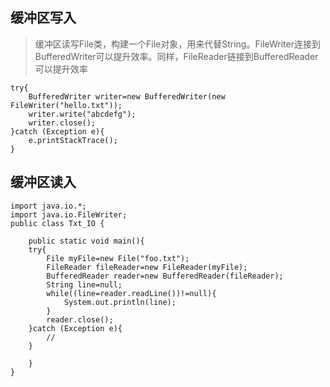 ## 缓冲区写入
>缓冲区读写File类，构建一个File对象，用来代替String。FileWriter连接到BufferedWriter可以提升效率。同样，FileReader链接到BufferedReader可以提升效率

    try{
        BufferedWriter writer=new BufferedWriter(new FileWriter("hello.txt"));
        writer.write("abcdefg");
        writer.close();
    }catch (Exception e){
        e.printStackTrace();
    }
## 缓冲区读入
    import java.io.*;
    import java.io.FileWriter;
    public class Txt_IO {

        public static void main(){
        try{
            File myFile=new File("foo.txt");
            FileReader fileReader=new FileReader(myFile);
            BufferedReader reader=new BufferedReader(fileReader);
            String line=null;
            while((line=reader.readLine())!=null){
                System.out.println(line);
            }
            reader.close();
        }catch (Exception e){
            //
        }

        }
    }
